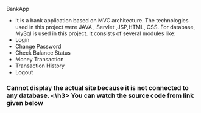 BankApp
 - It is a bank application based on MVC architecture. The technologies used in this project 
 were JAVA , Servlet ,JSP,HTML, CSS. For database, MySql is used in this project. It consists of 
 several modules like:
 - Login
 - Change Password
 - Check Balance Status
 - Money Transaction
 - Transaction History
 - Logout
<h3> Cannot display the actual site because it is not connected to any database. <\h3>
You can watch the source code from link given  below 
 <a href="https://github.com/01mayankpatel/Bankapp">
